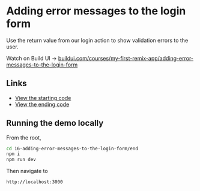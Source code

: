 # Adding error messages to the login form

Use the return value from our login action to show validation errors to the user.

Watch on Build UI → [buildui.com/courses/my-first-remix-app/adding-error-messages-to-the-login-form](https://buildui.com/courses/my-first-remix-app/adding-error-messages-to-the-login-form)

## Links

- [View the starting code](./begin)
- [View the ending code](./end)

## Running the demo locally

From the root,

```sh
cd 16-adding-error-messages-to-the-login-form/end
npm i
npm run dev
```

Then navigate to

```
http://localhost:3000
```
